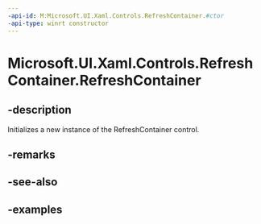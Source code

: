 ```yaml
---
-api-id: M:Microsoft.UI.Xaml.Controls.RefreshContainer.#ctor
-api-type: winrt constructor
---
```

<!-- Method syntax.
public RefreshContainer.RefreshContainer()
-->

# Microsoft.UI.Xaml.Controls.RefreshContainer.RefreshContainer


## -description

Initializes a new instance of the RefreshContainer control.


## -remarks


## -see-also


## -examples


